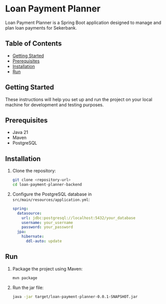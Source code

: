 # Loan Payment Planner

Loan Payment Planner is a Spring Boot application designed to manage and plan loan payments for Sekerbank.

## Table of Contents

- [Getting Started](#getting-started)
- [Prerequisites](#prerequisites)
- [Installation](#installation)
- [Run](#run)

## Getting Started

These instructions will help you set up and run the project on your local machine for development and testing purposes.

## Prerequisites

- Java 21
- Maven
- PostgreSQL

## Installation

1. Clone the repository:

   ```sh
   git clone <repository-url>
   cd loan-payment-planner-backend
   ```

2. Configure the PostgreSQL database in `src/main/resources/application.yml`:

   ```yaml
   spring:
     datasource:
       url: jdbc:postgresql://localhost:5432/your_database
       username: your_username
       password: your_password
     jpa:
       hibernate:
         ddl-auto: update
   ```

## Run

1. Package the project using Maven:
   ```sh
   mvn package
   ```
2. Run the jar file:
   ```sh
   java -jar target/loan-payment-planner-0.0.1-SNAPSHOT.jar
   ```
